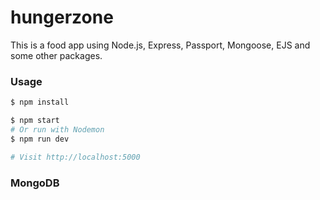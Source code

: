 # hungerzone

This is a food app using Node.js, Express, Passport, Mongoose, EJS and some other packages.



### Usage

```sh
$ npm install
```

```sh
$ npm start
# Or run with Nodemon
$ npm run dev

# Visit http://localhost:5000
```

### MongoDB

